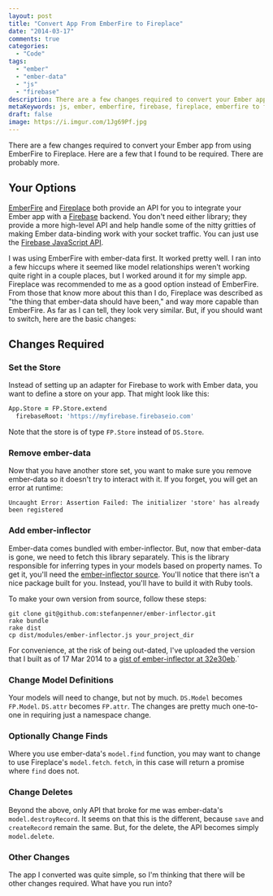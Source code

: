 ```yaml
---
layout: post
title: "Convert App From EmberFire to Fireplace"
date: "2014-03-17"
comments: true
categories:
  - "Code"
tags:
  - "ember"
  - "ember-data"
  - "js"
  - "firebase"
description: There are a few changes required to convert your Ember app from using EmberFire to Fireplace.  Here are those I've found.
metaKeywords: js, ember, emberfire, firebase, fireplace, emberfire to fireplace, ember-data
draft: false
image: https://i.imgur.com/1Jg69Pf.jpg
---
```


There are a few changes required to convert your Ember app from using EmberFire to Fireplace.  Here are a few that I found to be required.  There are probably more.

<!--more-->

## Your Options

[EmberFire](https://github.com/firebase/emberFire) and [Fireplace](https://github.com/rlivsey/fireplace) both provide an API for you to integrate your Ember app with a [Firebase](https://www.firebase.com/) backend.  You don't need either library; they provide a more high-level API and help handle some of the nitty gritties of making Ember data-binding work with your socket traffic.  You can just use the [Firebase JavaScript API](https://www.firebase.com/docs/javascript/firebase/index.html).

I was using EmberFire with ember-data first.  It worked pretty well.  I ran into a few hiccups where it seemed like model relationships weren't working quite right in a couple places, but I worked around it for my simple app.  Fireplace was recommended to me as a good option instead of EmberFire.  From those that know more about this than I do, Fireplace was described as "the thing that ember-data should have been," and way more capable than EmberFire.  As far as I can tell, they look very similar.  But, if you should want to switch, here are the basic changes:

## Changes Required

### Set the Store

Instead of setting up an adapter for Firebase to work with Ember data, you want to define a store on your app.  That might look like this:

```coffeescript
App.Store = FP.Store.extend
  firebaseRoot: 'https://myfirebase.firebaseio.com'
```

Note that the store is of type `FP.Store` instead of `DS.Store`.

### Remove ember-data

Now that you have another store set, you want to make sure you remove ember-data so it doesn't try to interact with it.  If you forget, you will get an error at runtime:

```
Uncaught Error: Assertion Failed: The initializer 'store' has already been registered
```

### Add ember-inflector

Ember-data comes bundled with ember-inflector.  But, now that ember-data is gone, we need to fetch this library separately.  This is the library responsible for inferring types in your models based on property names.  To get it, you'll need the [ember-inflector source](https://github.com/stefanpenner/ember-inflector).  You'll notice that there isn't a nice package built for you.  Instead, you'll have to build it with Ruby tools.

To make your own version from source, follow these steps:

```
git clone git@github.com:stefanpenner/ember-inflector.git
rake bundle
rake dist
cp dist/modules/ember-inflector.js your_project_dir
```

For convenience, at the risk of being out-dated, I've uploaded the version that I built as of 17 Mar 2014 to a [gist of ember-inflector at 32e30eb](https://gist.github.com/jaketrent/9621891).`

### Change Model Definitions

Your models will need to change, but not by much.  `DS.Model` becomes `FP.Model`.  `DS.attr` becomes `FP.attr`.  The changes are pretty much one-to-one in requiring just a namespace change.

### Optionally Change Finds

Where you use ember-data's `model.find` function, you may want to change to use Fireplace's `model.fetch`.  `fetch`, in this case will return a promise where `find` does not.

### Change Deletes

Beyond the above, only API that broke for me was ember-data's `model.destroyRecord`.  It seems on that this is the different, because `save` and `createRecord` remain the same.  But, for the delete, the API becomes simply `model.delete`.

### Other Changes

The app I converted was quite simple, so I'm thinking that there will be other changes required.  What have you run into?
